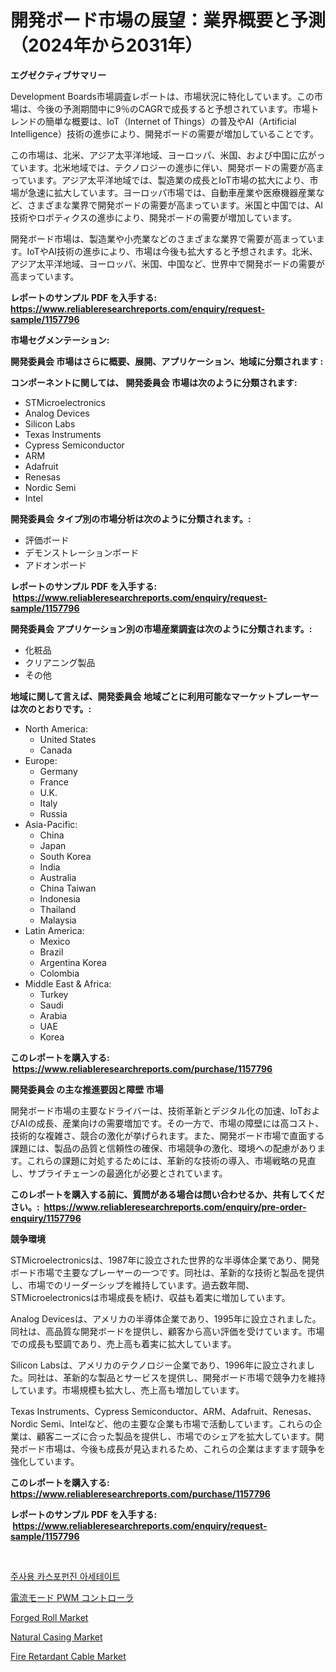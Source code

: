 <p><h1>開発ボード市場の展望：業界概要と予測（2024年から2031年）</h1></p><p><strong>エグゼクティブサマリー</strong></p>
<p><p>Development Boards市場調査レポートは、市場状況に特化しています。この市場は、今後の予測期間中に9％のCAGRで成長すると予想されています。市場トレンドの簡単な概要は、IoT（Internet of Things）の普及やAI（Artificial Intelligence）技術の進歩により、開発ボードの需要が増加していることです。</p><p>この市場は、北米、アジア太平洋地域、ヨーロッパ、米国、および中国に広がっています。北米地域では、テクノロジーの進歩に伴い、開発ボードの需要が高まっています。アジア太平洋地域では、製造業の成長とIoT市場の拡大により、市場が急速に拡大しています。ヨーロッパ市場では、自動車産業や医療機器産業など、さまざまな業界で開発ボードの需要が高まっています。米国と中国では、AI技術やロボティクスの進歩により、開発ボードの需要が増加しています。</p><p>開発ボード市場は、製造業や小売業などのさまざまな業界で需要が高まっています。IoTやAI技術の進歩により、市場は今後も拡大すると予想されます。北米、アジア太平洋地域、ヨーロッパ、米国、中国など、世界中で開発ボードの需要が高まっています。</p></p>
<p><strong>レポートのサンプル PDF を入手する: <a href="https://www.reliableresearchreports.com/enquiry/request-sample/1157796">https://www.reliableresearchreports.com/enquiry/request-sample/1157796</a></strong></p>
<p><strong>市場セグメンテーション:</strong></p>
<p><strong> 開発委員会 市場はさらに概要、展開、アプリケーション、地域に分類されます :</strong></p>
<p><strong>コンポーネントに関しては、 開発委員会 市場は次のように分類されます: &nbsp;</strong></p>
<p><ul><li>STMicroelectronics</li><li>Analog Devices</li><li>Silicon Labs</li><li>Texas Instruments</li><li>Cypress Semiconductor</li><li>ARM</li><li>Adafruit</li><li>Renesas</li><li>Nordic Semi</li><li>Intel</li></ul></p>
<p><strong> 開発委員会 タイプ別の市場分析は次のように分類されます。:</strong></p>
<p><ul><li>評価ボード</li><li>デモンストレーションボード</li><li>アドオンボード</li></ul></p>
<p><strong>レポートのサンプル PDF を入手する: &nbsp;<a href="https://www.reliableresearchreports.com/enquiry/request-sample/1157796">https://www.reliableresearchreports.com/enquiry/request-sample/1157796</a></strong></p>
<p><strong> 開発委員会 アプリケーション別の市場産業調査は次のように分類されます。:</strong></p>
<p><ul><li>化粧品</li><li>クリアニング製品</li><li>その他</li></ul></p>
<p><strong>地域に関して言えば、開発委員会 地域ごとに利用可能なマーケットプレーヤーは次のとおりです。:</strong></p>
<p><ul>
    <li>
        North America:
        <ul>
            <li>United States</li>
            <li>Canada</li>
        </ul>
    </li>
    <li>
        Europe:
        <ul>
            <li>Germany</li>
            <li>France</li>
            <li>U.K.</li>
            <li>Italy</li>
            <li>Russia</li>
        </ul>
    </li>
    <li>
        Asia-Pacific:
        <ul>
            <li>China</li>
            <li>Japan</li>
            <li>South Korea</li>
            <li>India</li>
            <li>Australia</li>
            <li>China Taiwan</li>
            <li>Indonesia</li>
            <li>Thailand</li>
            <li>Malaysia</li>
        </ul>
    </li>
    <li>
        Latin America:
        <ul>
            <li>Mexico</li>
            <li>Brazil</li>
            <li>Argentina Korea</li>
            <li>Colombia</li>
        </ul>
    </li>
    <li>
        Middle East & Africa:
        <ul>
            <li>Turkey</li>
            <li>Saudi</li>
            <li>Arabia</li>
            <li>UAE</li>
            <li>Korea</li>
        </ul>
    </li>
    </ul></p>
<p><strong>このレポートを購入する: &nbsp;<a href="https://www.reliableresearchreports.com/purchase/1157796">https://www.reliableresearchreports.com/purchase/1157796</a></strong></p>
<p><strong>開発委員会 の主な推進要因と障壁 市場</strong></p>
<p><p>開発ボード市場の主要なドライバーは、技術革新とデジタル化の加速、IoTおよびAIの成長、産業向けの需要増加です。その一方で、市場の障壁には高コスト、技術的な複雑さ、競合の激化が挙げられます。また、開発ボード市場で直面する課題には、製品の品質と信頼性の確保、市場競争の激化、環境への配慮があります。これらの課題に対処するためには、革新的な技術の導入、市場戦略の見直し、サプライチェーンの最適化が必要とされています。</p></p>
<p><strong>このレポートを購入する前に、質問がある場合は問い合わせるか、共有してください。:&nbsp; <a href="https://www.reliableresearchreports.com/enquiry/pre-order-enquiry/1157796">https://www.reliableresearchreports.com/enquiry/pre-order-enquiry/1157796</a></strong></p>
<p><strong>競争環境</strong></p>
<p><p>STMicroelectronicsは、1987年に設立された世界的な半導体企業であり、開発ボード市場で主要なプレーヤーの一つです。同社は、革新的な技術と製品を提供し、市場でのリーダーシップを維持しています。過去数年間、STMicroelectronicsは市場成長を続け、収益も着実に増加しています。</p><p>Analog Devicesは、アメリカの半導体企業であり、1995年に設立されました。同社は、高品質な開発ボードを提供し、顧客から高い評価を受けています。市場での成長も堅調であり、売上高も着実に拡大しています。</p><p>Silicon Labsは、アメリカのテクノロジー企業であり、1996年に設立されました。同社は、革新的な製品とサービスを提供し、開発ボード市場で競争力を維持しています。市場規模も拡大し、売上高も増加しています。</p><p>Texas Instruments、Cypress Semiconductor、ARM、Adafruit、Renesas、Nordic Semi、Intelなど、他の主要な企業も市場で活動しています。これらの企業は、顧客ニーズに合った製品を提供し、市場でのシェアを拡大しています。開発ボード市場は、今後も成長が見込まれるため、これらの企業はますます競争を強化しています。</p></p>
<p><strong>このレポートを購入する: &nbsp; <a href="https://www.reliableresearchreports.com/purchase/1157796">https://www.reliableresearchreports.com/purchase/1157796</a></strong></p>
<p><strong>レポートのサンプル PDF を入手する: &nbsp;<a href="https://www.reliableresearchreports.com/enquiry/request-sample/1157796">https://www.reliableresearchreports.com/enquiry/request-sample/1157796</a></strong><strong></strong></p>
<p>&nbsp;</p>
<p><p><a href="https://github.com/vsap75a286l/Market-Research-Report-List-1/blob/main/4637908190811.md">주사용 카스포펀진 아세테이트</a></p><p><a href="https://github.com/joaejkdzgyljvo6/Market-Research-Report-List-1/blob/main/5858130190966.md">電流モード PWM コントローラ</a></p><p><a href="https://github.com/lylyparadise/Market-Research-Report-List-2/blob/main/forged-roll-market.md">Forged Roll Market</a></p><p><a href="https://view.publitas.com/reportprime-1/natural-casing-market-share-market-new-trends-analysis-report-by-type-by-application-by-end-use-by-region-and-segment-forecasts-2024-2031/">Natural Casing Market</a></p><p><a href="https://github.com/GroverBarry/Market-Research-Report-List-4/blob/main/fire-retardant-cable-market.md">Fire Retardant Cable Market</a></p></p>